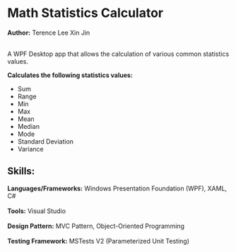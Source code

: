 # Math Statistics Calculator

**Author:** Terence Lee Xin Jin<br/><br/>

A  WPF Desktop app that allows the calculation of various common statistics values.<br/>

**Calculates the following statistics values:**<br/> 
<ul>
  <li>Sum</li>
  <li>Range</li>
  <li>Min</li>
  <li>Max</li>
  <li>Mean</li>
  <li>Median</li>
  <li>Mode</li>
  <li>Standard Deviation</li>
  <li>Variance</li>
</ul>





## Skills:
   **Languages/Frameworks:** Windows Presentation Foundation (WPF), XAML, C#<br/><br/>
   **Tools:** Visual Studio<br/><br/>
   **Design Pattern:** MVC Pattern, Object-Oriented Programming<br/><br/>
   **Testing Framework:** MSTests V2 (Parameterized Unit Testing)<br/><br/>

